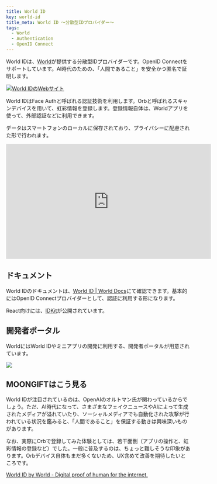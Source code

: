 ```yaml
---
title: World ID
key: world-id
title_meta: World ID 〜分散型IDプロバイダー〜
tags:
  - World
  - Authentication
  - OpenID Connect
---
```


World IDは、[World](https://world.org/)が提供する分散型IDプロバイダーです。OpenID Connectをサポートしています。AI時代のための、「人間であること」を安全かつ匿名で証明します。

[![World IDのWebサイト](/img/services/world-id.jpg)](https://world.org/world-id)

<!--more-->

World IDはFace Authと呼ばれる認証技術を利用します。Orbと呼ばれるスキャンデバイスを用いて、虹彩情報を登録します。登録情報自体は、Worldアプリを使って、外部認証などに利用できます。

データはスマートフォンのローカルに保存されており、プライバシーに配慮された形で行われます。

<iframe width="560" height="315" src="https://www.youtube.com/embed/4IoX7vw4qac?si=ZMyfS7k-qqDZJU61" title="YouTube video player" frameborder="0" allow="accelerometer; autoplay; clipboard-write; encrypted-media; gyroscope; picture-in-picture; web-share" referrerpolicy="strict-origin-when-cross-origin" allowfullscreen></iframe>

## ドキュメント

World IDのドキュメントは、[World ID \| World Docs](https://docs.world.org/world-id)にて確認できます。基本的にはOpenID Connectプロバイダーとして、認証に利用する形になります。

React向けには、[IDKit](https://docs.world.org/world-id/reference/idkit)が公開されています。

## 開発者ポータル

WorldにはWorld IDやミニアプリの開発に利用する、開発者ポータルが用意されています。

![](/img/services/world-id-2.jpg)

## MOONGIFTはこう見る

World IDが注目されているのは、OpenAIのオルトマン氏が関わっているからでしょう。ただ、AI時代になって、さまざまなフェイクニュースやAIによって生成されたメディアが溢れていたり、ソーシャルメディアでも自動化された攻撃が行われている状況を鑑みると、「人間であること」を保証する動きは興味深いものがあります。

なお、実際にOrbで登録してみた体験としては、若干面倒（アプリの操作と、虹彩情報の登録など）でした。一般に普及するのは、ちょっと難しそうな印象があります。Orbデバイス自体もまだ多くないため、UX含めて改善を期待したいところです。

[World ID by World \- Digital proof of human for the internet\.](https://world.org/world-id)